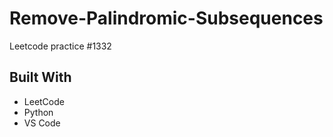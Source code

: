 # Remove-Palindromic-Subsequences
Leetcode practice #1332

## Built With
- LeetCode
- Python
- VS Code
